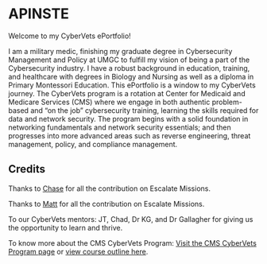# APINSTE
Welcome to my CyberVets ePortfolio!

I am a military medic, finishing my graduate degree in Cybersecurity Management and Policy at UMGC to fulfill my vision of being a part of the Cybersecurity industry. I have a robust background in education, training, and healthcare with degrees in Biology and Nursing as well as a diploma in Primary Montessori Education. This ePortfolio is a window to my CyberVets journey. The CyberVets program is a rotation at Center for Medicaid and Medicare Services (CMS) where we engage in both authentic problem-based and “on the job” cybersecurity training, learning the skills required for data and network security. The program begins with a solid foundation in networking fundamentals and network security essentials; and then progresses into more advanced areas such as reverse engineering, threat management, policy, and compliance management.

## Credits

Thanks to [Chase](https://github.com/ChaseBCMS/CybervetsInfo) for all the contribution on Escalate Missions.

Thanks to [Matt](https://github.com/carmanm/CyberVets-Journal) for all the contribution on Escalate Missions.

To our CyberVets mentors: JT, Chad, Dr KG, and Dr Gallagher for giving us the opportunity to learn and thrive.

To know more about the CMS CyberVets Program: [Visit the CMS CyberVets Program page](https://www.cms.gov/about-cms/careers-cms/cms-cybervets-program) or [view course outline here](https://www.cms.gov/files/document/cms-cybervet-course-outline.pdf).

